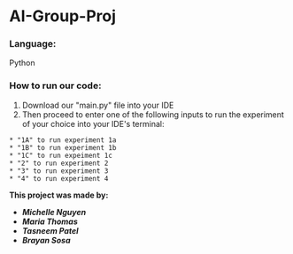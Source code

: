# AI-Group-Proj

### Language:
Python

### How to run our code:
  1. Download our "main.py" file into your IDE
  2. Then proceed to enter one of the following inputs to run the experiment of your choice into your IDE's terminal:
  
    * "1A" to run experiment 1a 
    * "1B" to run experiment 1b
    * "1C" to run expeiment 1c
    * "2" to run experiment 2
    * "3" to run experiment 3
    * "4" to run experiment 4

**This project was made by:**
  * ***Michelle Nguyen***
  * ***Maria Thomas***
  * ***Tasneem Patel***
  * ***Brayan Sosa***
